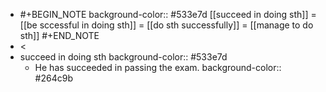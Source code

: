 -
  #+BEGIN_NOTE
  background-color:: #533e7d
  [[succeed in doing sth]] = [[be sccessful in doing sth]] = [[do sth successfully]] = [[manage to do sth]]
  #+END_NOTE
- <
- succeed in doing sth
  background-color:: #533e7d
	- He has succeeded in passing the exam.
	  background-color:: #264c9b